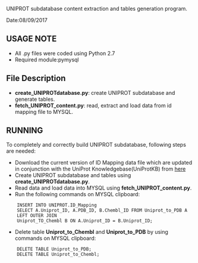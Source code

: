 UNIPROT subdatabase content extraction and tables generation program.

Date:08/09/2017

USAGE NOTE
-----
+ All .py files were coded using Python 2.7
+ Required module:pymysql

File Description
-----
+ **create_UNIPROTdatabase.py**: create UNIPROT subdatabase and generate tables.
+ **fetch_UNIPROT_content.py**: read, extract and load data from id mapping file to MYSQL.

RUNNING
------
To completely and correctly build UNIPROT subdatabase, following steps are needed:

+ Download the current version of ID Mapping data file which are updated in conjunction with the UniProt Knowledgebase(UniProtKB) from [here](ftp://ftp.uniprot.org/pub/databases/uniprot/current_release/knowledgebase/idmapping/)
+ Create UNIPROT subdatabase and tables using **create_UNIPROTdatabase.py**.
+ Read data and load data into MYSQL using **fetch_UNIPROT_content.py**.
+ Run the following commands on MYSQL clipboard:
```
	INSERT INTO UNIPROT.ID_Mapping
	SELECT A.Uniprot_ID, A.PDB_ID, B.Chembl_ID FROM Uniprot_to_PDB A
	LEFT OUTER JOIN
	Uniprot_TO_Chembl B ON A.Uniprot_ID = B.Uniprot_ID;
```
+ Delete table **Uniprot_to_Chembl** and **Uniprot_to_PDB** by using commands on MYSQL clipboard:
```
	DELETE TABLE Uniprot_to_PDB;
	DELETE TABLE Uniprot_to_Chembl;
``` 
